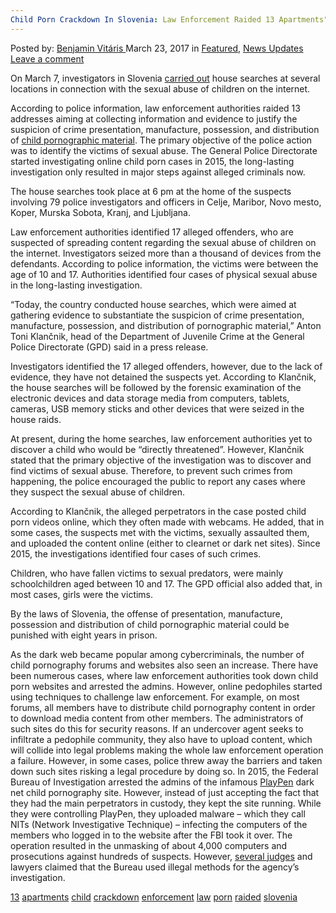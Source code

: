 ```yaml
---
Child Porn Crackdown In Slovenia: Law Enforcement Raided 13 Apartments"
---
```

<article class="post-listing post-18753 post type-post status-publish format-standard has-post-thumbnail hentry  tag-1826 tag-apartments tag-child tag-crackdown tag-enforcement tag-law tag-porn tag-raided tag-slovenia">
<div class="post-inner">
<span>Posted by: <a href="https://www.deepdotweb.com/author/benjaminvi/" title="">Benjamin Vitáris </a></span>
<span>March 23, 2017</span>
<span>in <a href="https://www.deepdotweb.com/category/deepdot-news/" rel="category tag">Featured</a>, <a href="https://www.deepdotweb.com/category/news-updates/" rel="category tag">News Updates</a></span>
<span><a href="https://www.deepdotweb.com/2017/03/23/child-porn-crackdown-slovenia-law-enforcement-raided-13-apartments/#respond">Leave a comment</a></span>


<p>On March 7, investigators in Slovenia <a href="http://www.politikis.si/?p=181728">carried out</a> house searches at several locations in connection with the sexual abuse of children on the internet.</p>
<p>According to police information, law enforcement authorities raided 13 addresses aiming at collecting information and evidence to justify the suspicion of crime presentation, manufacture, possession, and distribution of <a href="https://www.deepdotweb.com/tag/child/">child pornographic material</a>. The primary objective of the police action was to identify the victims of sexual abuse. The General Police Directorate started investigating online child porn cases in 2015, the long-lasting investigation only resulted in major steps against alleged criminals now.</p>
<p>The house searches took place at 6 pm at the home of the suspects involving 79 police investigators and officers in Celje, Maribor, Novo mesto, Koper, Murska Sobota, Kranj, and Ljubljana.</p>
<p>Law enforcement authorities identified 17 alleged offenders, who are suspected of spreading content regarding the sexual abuse of children on the internet. Investigators seized more than a thousand of devices from the defendants. According to police information, the victims were between the age of 10 and 17. Authorities identified four cases of physical sexual abuse in the long-lasting investigation.</p>
<p>“Today, the country conducted house searches, which were aimed at gathering evidence to substantiate the suspicion of crime presentation, manufacture, possession, and distribution of pornographic material,” Anton Toni Klančnik, head of the Department of Juvenile Crime at the General Police Directorate (GPD) said in a press release.</p>
<p>Investigators identified the 17 alleged offenders, however, due to the lack of evidence, they have not detained the suspects yet. According to Klančnik, the house searches will be followed by the forensic examination of the electronic devices and data storage media from computers, tablets, cameras, USB memory sticks and other devices that were seized in the house raids.</p>
<p>At present, during the home searches, law enforcement authorities yet to discover a child who would be “directly threatened”. However, Klančnik stated that the primary objective of the investigation was to discover and find victims of sexual abuse. Therefore, to prevent such crimes from happening, the police encouraged the public to report any cases where they suspect the sexual abuse of children.</p>
<p>According to Klančnik, the alleged perpetrators in the case posted child porn videos online, which they often made with webcams. He added, that in some cases, the suspects met with the victims, sexually assaulted them, and uploaded the content online (either to clearnet or dark net sites). Since 2015, the investigations identified four cases of such crimes.</p>
<p>Children, who have fallen victims to sexual predators, were mainly schoolchildren aged between 10 and 17. The GPD official also added that, in most cases, girls were the victims.</p>
<p>By the laws of Slovenia, the offense of presentation, manufacture, possession and distribution of child pornographic material could be punished with eight years in prison.</p>
<p>As the dark web became popular among cybercriminals, the number of child pornography forums and websites also seen an increase. There have been numerous cases, where law enforcement authorities took down child porn websites and arrested the admins. However, online pedophiles started using techniques to challenge law enforcement. For example, on most forums, all members have to distribute child pornography content in order to download media content from other members. The administrators of such sites do this for security reasons. If an undercover agent seeks to infiltrate a pedophile community, they also have to upload content, which will collide into legal problems making the whole law enforcement operation a failure. However, in some cases, police threw away the barriers and taken down such sites risking a legal procedure by doing so. In 2015, the Federal Bureau of Investigation arrested the admins of the infamous <a href="https://www.deepdotweb.com/2016/10/18/fbi-going-department-justice-policy-keeping-playpen-running/">PlayPen</a> dark net child pornography site. However, instead of just accepting the fact that they had the main perpetrators in custody, they kept the site running. While they were controlling PlayPen, they uploaded malware – which they call NITs (Network Investigative Technique) – infecting the computers of the members who logged in to the website after the FBI took it over. The operation resulted in the unmasking of about 4,000 computers and prosecutions against hundreds of suspects. However, <a href="https://www.deepdotweb.com/2016/09/29/third-judge-rules-fbis-playpen-warrant-invalid/">several judges</a> and lawyers claimed that the Bureau used illegal methods for the agency’s investigation.</p>
</div>
<a href="https://www.deepdotweb.com/tag/13/" rel="tag">13</a> <a href="https://www.deepdotweb.com/tag/apartments/" rel="tag">apartments</a> <a href="https://www.deepdotweb.com/tag/child/" rel="tag">child</a> <a href="https://www.deepdotweb.com/tag/crackdown/" rel="tag">crackdown</a> <a href="https://www.deepdotweb.com/tag/enforcement/" rel="tag">enforcement</a> <a href="https://www.deepdotweb.com/tag/law/" rel="tag">law</a> <a href="https://www.deepdotweb.com/tag/porn/" rel="tag">porn</a> <a href="https://www.deepdotweb.com/tag/raided/" rel="tag">raided</a> <a href="https://www.deepdotweb.com/tag/slovenia/" rel="tag">slovenia</a></span> <span style="display:none" class="updated">2017-03-23<a href="https://www.deepdotweb.com/author/benjaminvi/" title="Posts by Benjamin Vitáris" rel="author">Benjamin Vitáris</a></strong></div>

